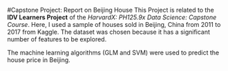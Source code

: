 #Capstone Project: Report on Beijing House
This Project is related to the **IDV Learners Project** of the *HarvardX: PH125.9x Data Science: Capstone Course*. Here, I used a sample of houses sold in Beijing, China from 2011 to 2017 from Kaggle. The dataset was chosen because it has a significant number of features to be explored.

The machine learning algorithms (GLM and SVM) were used to predict the house price in Beijing.
